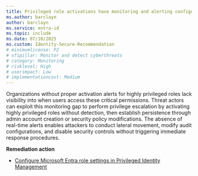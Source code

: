 ```yaml
---
title: Privileged role activations have monitoring and alerting configured
ms.author: barclayn
author: barclayn
ms.service: entra-id
ms.topic: include
ms.date: 07/10/2025
ms.custom: Identity-Secure-Recommendation
# minimumlicense: P2
# sfipillar: Monitor and detect cyberthreats
# category: Monitoring
# risklevel: High
# userimpact: Low
# implementationcost: Medium
---
```

Organizations without proper activation alerts for highly privileged roles lack visibility into when users access these critical permissions. Threat actors can exploit this monitoring gap to perform privilege escalation by activating highly privileged roles without detection, then establish persistence through admin account creation or security policy modifications. The absence of real-time alerts enables attackers to conduct lateral movement, modify audit configurations, and disable security controls without triggering immediate response procedures.

**Remediation action**

- [Configure Microsoft Entra role settings in Privileged Identity Management](../../id-governance/privileged-identity-management/pim-how-to-change-default-settings.md#require-justification-on-activation)
